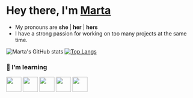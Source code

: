 # Hey there, I'm [Marta]( https://www.linkedin.com/in/martapederiva/)
- My pronouns are **she** | **her** | **hers**
- I have a strong passion for working on too many projects at the same time.

![Marta's GitHub stats](https://github-readme-stats.vercel.app/api?username=mpederiva&theme=radical&show_icons=true) [![Top Langs](https://github-readme-stats.vercel.app/api/top-langs/?username=mpederiva&layout=compact&theme=radical&show_icons=true)](https://github.com/mpederiva/github-readme-stats)


### 📁 I’m learning
<div align="left">
  <img src="https://user-images.githubusercontent.com/80361071/124165467-354b7380-da78-11eb-8097-8cc34a52ebe7.png" width="40">
  <img src="https://user-images.githubusercontent.com/80361071/124165298-fae1d680-da77-11eb-9693-ee896fb3d4e6.png" width="40">
  <img src="https://user-images.githubusercontent.com/80361071/124165553-50b67e80-da78-11eb-9efd-3cc0bde19c06.png" width="40"> 
  <img src="https://user-images.githubusercontent.com/80361071/124165619-60ce5e00-da78-11eb-9ed4-0177778fffca.png" width="40">
  <img src="https://user-images.githubusercontent.com/80361071/124165521-44cabc80-da78-11eb-9631-2595adf606d7.png" width="40">
</div>


